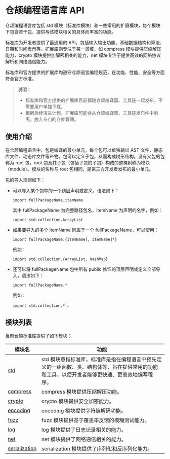 # 仓颉编程语言库 API

仓颉编程语言库包括 std 模块（标准库模块）和一些常用的扩展模块，每个模块下包含若干包，提供与该模块相关的具体而丰富的功能。

标准库为开发者提供了最通用的 API，包括输入输出功能、基础数据结构和算法、日期和时间表示等。扩展库则专注于某一领域，如 compress 模块提供压缩解压能力，crypto 模块提供加解密相关的能力，net 模块专注于提供高效的网络协议解析和网络通信能力。

标准库和官方提供的扩展库均遵守仓颉语言编程规范，在功能、性能、安全等方面符合官方标准。

> **说明：**
>
> - 标准库和官方提供的扩展库目前都随仓颉编译器、工具链一起发布，不需要用户单独下载。
> - 根据后续演进计划，扩展库可能会从仓颉编译器、工具链发布件中剥离，放入专门的仓库管理。

## 使用介绍

在仓颉编程语言中，包是编译的最小单元，每个包可以单独输出 AST 文件、静态库文件、动态库文件等产物。包可以定义子包，从而构成树形结构。没有父包的包称为 root 包，root 包及其子包（包括子包的子包）构成的整棵树称为模块（module）。模块的名称与 root 包相同，是第三方开发者发布的最小单元。

包的导入规则如下：

- 可以导入某个包中的一个顶层声明或定义，语法如下：

    ```cangjie
    import fullPackageName.itemName
    ```

    其中 fullPackageName 为完整路径包名，itemName 为声明的名字，例如：

    ```cangjie
    import std.collection.ArrayList
    ```

- 如果要导入的多个 itemName 同属于一个 fullPackageName，可以使用：

    ```cangjie
    import fullPackageName.{itemName[, itemName]*}
    ```

    例如：

    ```cangjie
    import std.collection.{ArrayList, HashMap}
    ```

- 还可以将 fullPackageName 包中所有 public 修饰的顶层声明或定义全部导入，语法如下：

    ```cangjie
    import fullPackageName.*
    ```

    例如：

    ```cangjie
    import std.collection.*`。
    ```

## 模块列表

当前仓颉标准库提供了如下模块：

| 模块名                                                     | 功能      |
| ---------------------------------------------------------- | --------- |
| [std](./std/std_module_overview.md)                        | std 模块意指标准库，标准库是指在编程语言中预先定义的一组函数、类、结构体等，旨在提供常用的功能和工具，以便开发者能够更快速、更高效地编写程序。 |
| [compress](./compress/compress_module_overview.md)                        | compress 模块提供压缩解压功能。 |
| [crypto](./crypto/crypto_module_overview.md)                        | crypto 模块提供安全加密能力。 |
| [encoding](./encoding/encoding_module_overview.md)                        | encoding 模块提供字符编解码功能。 |
| [fuzz](./fuzz/fuzz_module_overview.md)                        | fuzz 模块提供基于覆盖率反馈的模糊测试能力。 |
| [log](./log/log_module_overview.md) | log 模块提供了日志记录相关的能力。 |
| [net](./net/net_module_overview.md)                        | net 模块提供了网络通信相关的能力。 |
| [serialization](./serialization/serialization_module_overview.md)                        | serialization 模块提供了序列化和反序列化能力。 |
